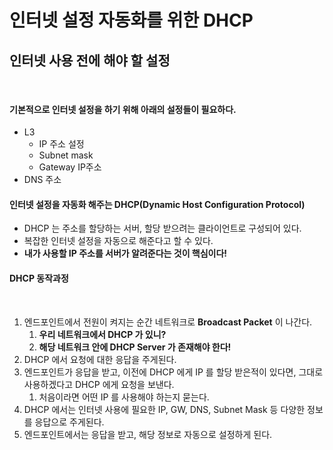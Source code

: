 # 인터넷 설정 자동화를 위한 DHCP

## 인터넷 사용 전에 해야 할 설정

<figure><img src="../../../../../.gitbook/assets/스크린샷 2024-01-06 10.50.11.png" alt="" width="347"><figcaption></figcaption></figure>

#### 기본적으로 인터넷 설정을 하기 위해 아래의 설정들이 필요하다.

* L3
  * IP 주소 설정
  * Subnet mask
  * Gateway IP주소
* DNS 주소

#### 인터넷 설정을 자동화 해주는 DHCP(Dynamic Host Configuration Protocol)

* DHCP 는 주소를 할당하는 서버, 할당 받으려는 클라이언트로 구성되어 있다.
* 복잡한 인터넷 설정을 자동으로 해준다고 할 수 있다.
* **내가 사용할 IP 주소를 서버가 알려준다는 것이 핵심이다!**

#### DHCP 동작과정

<figure><img src="../../../../../.gitbook/assets/스크린샷 2024-01-06 11.02.21.png" alt=""><figcaption></figcaption></figure>

1. 엔드포인트에서 전원이 켜지는 순간 네트워크로 **Broadcast Packet** 이 나간다.
   1. **우리 네트워크에서 DHCP 가 있니?**
   2. **해당 네트워크 안에 DHCP Server 가 존재해야 한다!**
2. DHCP 에서 요청에 대한 응답을 주게된다.
3. 엔드포인트가 응답을 받고, 이전에 DHCP 에게 IP 를 할당 받은적이 있다면, 그대로 사용하겠다고 DHCP 에게 요청을 보낸다.
   1. 처음이라면 어떤 IP 를 사용해야 하는지 묻는다.
4. DHCP 에서는 인터넷 사용에 필요한 IP, GW, DNS, Subnet Mask 등 다양한 정보를 응답으로 주게된다.
5. 엔드포인트에서는 응답을 받고, 해당 정보로 자동으로 설정하게 된다.
